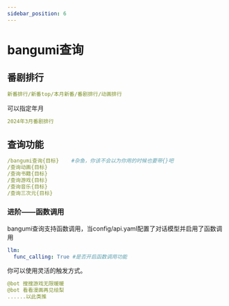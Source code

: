 ```yaml
---
sidebar_position: 6
---
```

# bangumi查询
## 番剧排行
```yaml
新番排行/新番top/本月新番/番剧排行/动画排行
```
可以指定年月
```yaml
2024年3月番剧排行
```
## 查询功能
```yaml
/bangumi查询{目标}    #杂鱼，你该不会以为你用的时候也要带{}吧
/查询动画{目标}
/查询书籍{目标}
/查询游戏{目标}
/查询音乐{目标}
/查询三次元{目标}
```
### 进阶——函数调用
bangumi查询支持函数调用，当config/api.yaml配置了对话模型并启用了函数调用
```yaml
llm:
  func_calling: True #是否开启函数调用功能
```
你可以使用灵活的触发方式。
```yaml
@bot 搜搜游戏无限暖暖 
@bot 看看漫画再见绘梨 
......以此类推
```